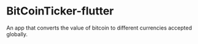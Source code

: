 # BitCoinTicker-flutter
An app that converts the value of bitcoin to different currencies accepted globally.
